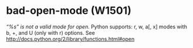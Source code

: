 # bad-open-mode (W1501)

*“%s” is not a valid mode for open.* Python supports: r, w, a\[, x\]
modes with b, +, and U (only with r) options. See
<a href="http://docs.python.org/2/library/functions.html#open" class="reference external">http://docs.python.org/2/library/functions.html#open</a>
